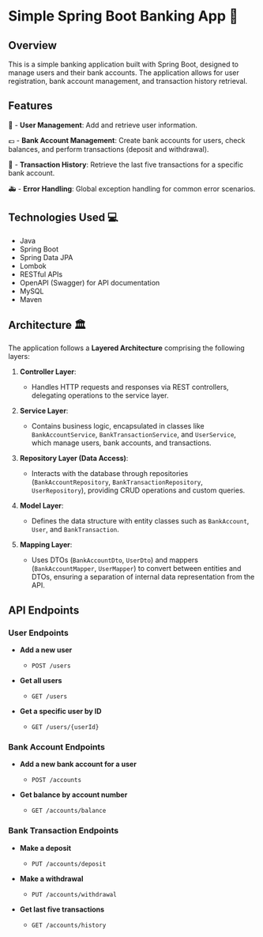 # Simple Spring Boot Banking App 🏦

## Overview

This is a simple banking application built with Spring Boot, designed to manage users and their bank accounts. The application allows for user registration, bank account management, and transaction history retrieval.

## Features

👤 - **User Management**: Add and retrieve user information.

💶 - **Bank Account Management**: Create bank accounts for users, check balances, and perform transactions (deposit and withdrawal).

📜 - **Transaction History**: Retrieve the last five transactions for a specific bank account.

🚑 - **Error Handling**: Global exception handling for common error scenarios.

## Technologies Used 💻

- Java
- Spring Boot
- Spring Data JPA
- Lombok
- RESTful APIs
- OpenAPI (Swagger) for API documentation
- MySQL
- Maven

## Architecture 🏛️

The application follows a **Layered Architecture** comprising the following layers:

1. **Controller Layer**: 
   - Handles HTTP requests and responses via REST controllers, delegating operations to the service layer.

2. **Service Layer**: 
   - Contains business logic, encapsulated in classes like `BankAccountService`, `BankTransactionService`, and `UserService`, which manage users, bank accounts, and transactions.

3. **Repository Layer (Data Access)**: 
   - Interacts with the database through repositories (`BankAccountRepository`, `BankTransactionRepository`, `UserRepository`), providing CRUD operations and custom queries.

4. **Model Layer**: 
   - Defines the data structure with entity classes such as `BankAccount`, `User`, and `BankTransaction`.

5. **Mapping Layer**: 
   - Uses DTOs (`BankAccountDto`, `UserDto`) and mappers (`BankAccountMapper`, `UserMapper`) to convert between entities and DTOs, ensuring a separation of internal data representation from the API.

## API Endpoints

### User Endpoints

- **Add a new user**
  - `POST /users`

- **Get all users**
  - `GET /users`

- **Get a specific user by ID**
  - `GET /users/{userId}`

### Bank Account Endpoints

- **Add a new bank account for a user**
  - `POST /accounts`

- **Get balance by account number**
  - `GET /accounts/balance`

### Bank Transaction Endpoints

- **Make a deposit**
  - `PUT /accounts/deposit`

- **Make a withdrawal**
  - `PUT /accounts/withdrawal`

- **Get last five transactions**
  - `GET /accounts/history`

